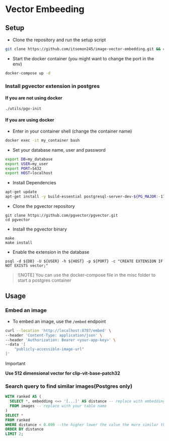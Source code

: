 # Vector Embeeding

## Setup
- Clone the repository and run the setup script
```bash
git clone https://github.com/itsemon245/image-vector-embedding.git && cd image-vector-embedding && ./setup
```
- Start the docker container (you might want to change the port in the env)
```bash
docker-compose up -d
```
### Install pgvector extension in postgres
#### If you are not using docker
```bash
./utils/pgv-init
```

#### If you are using docker
- Enter in your container shell (change the container name)
```bash
docker exec -it my_container bash
```
- Set your database name, user and password
```bash
export DB=my_database
export USER=my_user
export PORT=5432
export HOST=localhost
```
- Install Dependencies
```bash
apt-get update
apt-get install -y build-essential postgresql-server-dev-${PG_MAJOR:-17} libpq-dev
```

- Clone the pgvector repository
```
git clone https://github.com/pgvector/pgvector.git
cd pgvector
```

- Install the pgvector binary 
```
make
make install
```

- Enable the extension in the database
```
psql -d ${DB} -U ${USER} -h ${HOST} -p ${PORT} -c "CREATE EXTENSION IF NOT EXISTS vector;"
```

>![NOTE]
>You can use the docker-compose file in the misc folder to start a postgres container


## Usage
### Embed an image
- To embed an image, use the `/embed` endpoint
```bash
curl --location 'http://localhost:8787/embed' \
--header 'Content-Type: application/json' \
--header 'Authorization: Bearer <your-app-key>' \
--data '[
    "publicly-accessible-image-url"
]'
```

> [!IMPORTANT]
> **Use 512 dimensional vector for clip-vit-base-patch32**

### Search query to find similar images(Postgres only)
```sql
WITH ranked AS (
  SELECT *, embedding <=> '[...]' AS distance -- replace with embedding with your vector column
  FROM images -- replace with your table name
)
SELECT *
FROM ranked
WHERE distance < 0.099 --the higher lower the value the more similar the image is, increase the value to get more images but less similar
ORDER BY distance
LIMIT 2;
```
